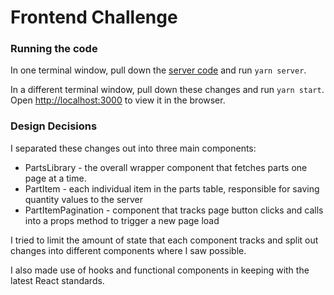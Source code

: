 # Frontend Challenge

### Running the code

In one terminal window, pull down the [server code](https://github.com/fast-radius/fe-challenge) and run `yarn server`.

In a different terminal window, pull down these changes and run `yarn start`. Open [http://localhost:3000](http://localhost:3000) to view it in the browser.

### Design Decisions

I separated these changes out into three main components: 
- PartsLibrary - the overall wrapper component that fetches parts one page at a time. 
- PartItem - each individual item in the parts table, responsible for saving quantity values to the server
- PartItemPagination - component that tracks page button clicks and calls into a props method to trigger a new page load

I tried to limit the amount of state that each component tracks and split out changes into different components where I saw possible.

I also made use of hooks and functional components in keeping with the latest React standards.